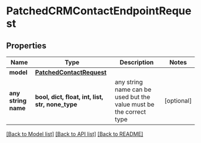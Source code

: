 # PatchedCRMContactEndpointRequest

## Properties

| Name                | Type                                                  | Description                                                        | Notes      |
| ------------------- | ----------------------------------------------------- | ------------------------------------------------------------------ | ---------- |
| **model**           | [**PatchedContactRequest**](PatchedContactRequest.md) |                                                                    |
| **any string name** | **bool, dict, float, int, list, str, none_type**      | any string name can be used but the value must be the correct type | [optional] |

[[Back to Model list]](../README.md#documentation-for-models) [[Back to API list]](../README.md#documentation-for-api-endpoints) [[Back to README]](../README.md)
